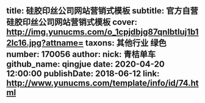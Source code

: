 title: 硅胶印丝公司网站营销式模板
subtitle: 官方自营硅胶印丝公司网站营销式模板
cover: http://img.yunucms.com/o_1cpjdbjg87qnlbtluj1b12lc16.jpg?attname=
taxons: 其他行业 绿色
number: 170056
author:
  nick: 青桔单车
  github_name: qingjue
date: 2020-04-20 12:00:00
publishDate: 2018-06-12
link: http://www.yunucms.com/template/info/id/74.html
---